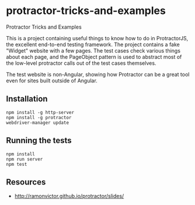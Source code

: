 # protractor-tricks-and-examples
Protractor Tricks and Examples

This is a project containing useful things to know how to do in ProtractorJS, the excellent end-to-end testing framework. The project contains a fake "Widget" website with a few pages. The test cases check various things about each page, and the PageObject pattern is used to abstract most of the low-level protractor calls out of the test cases themselves.

The test website is non-Angular, showing how Protractor can be a great tool even for sites built outside of Angular.

## Installation

```
npm install -g http-server
npm install -g protractor
webdriver-manager update
```

## Running the tests

```
npm install
npm run server
npm test
```

## Resources

- http://ramonvictor.github.io/protractor/slides/
